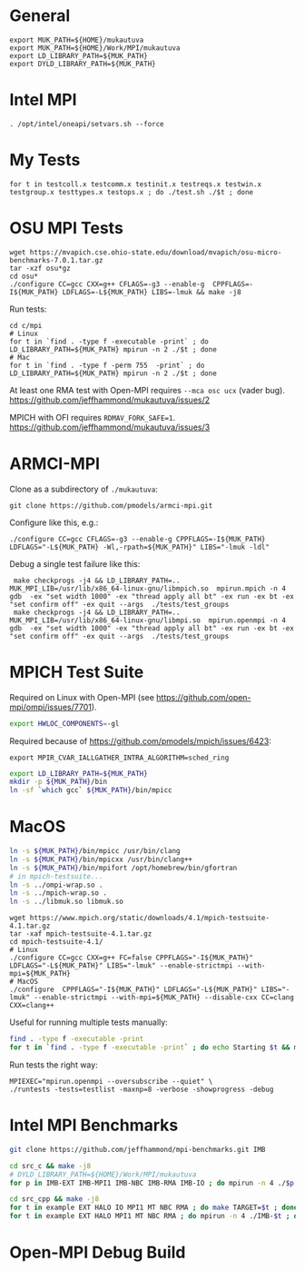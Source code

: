 # General

```
export MUK_PATH=${HOME}/mukautuva
export MUK_PATH=${HOME}/Work/MPI/mukautuva
export LD_LIBRARY_PATH=${MUK_PATH}
export DYLD_LIBRARY_PATH=${MUK_PATH}
```

# Intel MPI
```
. /opt/intel/oneapi/setvars.sh --force
```

# My Tests

```
for t in testcoll.x testcomm.x testinit.x testreqs.x testwin.x testgroup.x testtypes.x testops.x ; do ./test.sh ./$t ; done
```

# OSU MPI Tests

```
wget https://mvapich.cse.ohio-state.edu/download/mvapich/osu-micro-benchmarks-7.0.1.tar.gz
tar -xzf osu*gz
cd osu*
./configure CC=gcc CXX=g++ CFLAGS=-g3 --enable-g  CPPFLAGS=-I${MUK_PATH} LDFLAGS=-L${MUK_PATH} LIBS=-lmuk && make -j8
```

Run tests:
```
cd c/mpi
# Linux
for t in `find . -type f -executable -print` ; do LD_LIBRARY_PATH=${MUK_PATH} mpirun -n 2 ./$t ; done
# Mac
for t in `find . -type f -perm 755  -print` ; do LD_LIBRARY_PATH=${MUK_PATH} mpirun -n 2 ./$t ; done
```

At least one RMA test with Open-MPI requires `--mca osc ucx` (vader bug). https://github.com/jeffhammond/mukautuva/issues/2

MPICH with OFI requires `RDMAV_FORK_SAFE=1`. https://github.com/jeffhammond/mukautuva/issues/3

# ARMCI-MPI

Clone as a subdirectory of `./mukautuva`:
```
git clone https://github.com/pmodels/armci-mpi.git
```

Configure like this, e.g.:
```
./configure CC=gcc CFLAGS=-g3 --enable-g CPPFLAGS=-I${MUK_PATH} LDFLAGS="-L${MUK_PATH} -Wl,-rpath=${MUK_PATH}" LIBS="-lmuk -ldl"
```

Debug a single test failure like this:
```
 make checkprogs -j4 && LD_LIBRARY_PATH=.. MUK_MPI_LIB=/usr/lib/x86_64-linux-gnu/libmpich.so  mpirun.mpich -n 4 gdb  -ex "set width 1000" -ex "thread apply all bt" -ex run -ex bt -ex "set confirm off" -ex quit --args  ./tests/test_groups
 make checkprogs -j4 && LD_LIBRARY_PATH=.. MUK_MPI_LIB=/usr/lib/x86_64-linux-gnu/libmpi.so  mpirun.openmpi -n 4 gdb  -ex "set width 1000" -ex "thread apply all bt" -ex run -ex bt -ex "set confirm off" -ex quit --args  ./tests/test_groups
```

# MPICH Test Suite

Required on Linux with Open-MPI (see https://github.com/open-mpi/ompi/issues/7701).
```sh
export HWLOC_COMPONENTS=-gl
```

Required because of https://github.com/pmodels/mpich/issues/6423:
```
export MPIR_CVAR_IALLGATHER_INTRA_ALGORITHM=sched_ring
```

```sh
export LD_LIBRARY_PATH=${MUK_PATH}
mkdir -p ${MUK_PATH}/bin
ln -sf `which gcc` ${MUK_PATH}/bin/mpicc
```

# MacOS
```sh
ln -s ${MUK_PATH}/bin/mpicc /usr/bin/clang
ln -s ${MUK_PATH}/bin/mpicxx /usr/bin/clang++
ln -s ${MUK_PATH}/bin/mpifort /opt/homebrew/bin/gfortran
# in mpich-testsuite...
ln -s ../ompi-wrap.so .
ln -s ../mpich-wrap.so .
ln -s ../libmuk.so libmuk.so
```

```
wget https://www.mpich.org/static/downloads/4.1/mpich-testsuite-4.1.tar.gz
tar -xaf mpich-testsuite-4.1.tar.gz
cd mpich-testsuite-4.1/
# Linux
./configure CC=gcc CXX=g++ FC=false CPPFLAGS="-I${MUK_PATH}" LDFLAGS="-L${MUK_PATH}" LIBS="-lmuk" --enable-strictmpi --with-mpi=${MUK_PATH}
# MacOS
./configure  CPPFLAGS="-I${MUK_PATH}" LDFLAGS="-L${MUK_PATH}" LIBS="-lmuk" --enable-strictmpi --with-mpi=${MUK_PATH} --disable-cxx CC=clang CXX=clang++
```

Useful for running multiple tests manually:
```sh
find . -type f -executable -print
for t in `find . -type f -executable -print` ; do echo Starting $t && mpirun -n 4 $t ; done
```

Run tests the right way:
```
MPIEXEC="mpirun.openmpi --oversubscribe --quiet" \
./runtests -tests=testlist -maxnp=8 -verbose -showprogress -debug
```

# Intel MPI Benchmarks

```sh
git clone https://github.com/jeffhammond/mpi-benchmarks.git IMB
```

```sh
cd src_c && make -j8
# DYLD_LIBRARY_PATH=${HOME}/Work/MPI/mukautuva
for p in IMB-EXT IMB-MPI1 IMB-NBC IMB-RMA IMB-IO ; do mpirun -n 4 ./$p ; done
```

```sh
cd src_cpp && make -j8
for t in example EXT HALO IO MPI1 MT NBC RMA ; do make TARGET=$t ; done
for t in example EXT HALO MPI1 MT NBC RMA ; do mpirun -n 4 ./IMB-$t ; done
```

# Open-MPI Debug Build

```


```
